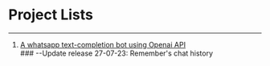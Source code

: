 <h1 width="100%"> Project Lists </h1>
<hr>
<ol>
  <li><a href="https://github.com/Achumi-vitope/Personal-Projects/tree/main/ChatGPT-WhatsApp-Bot">A whatsapp text-completion bot using Openai API<a/></li>
      ### --Update release 27-07-23: Remember's chat history
</ol>

